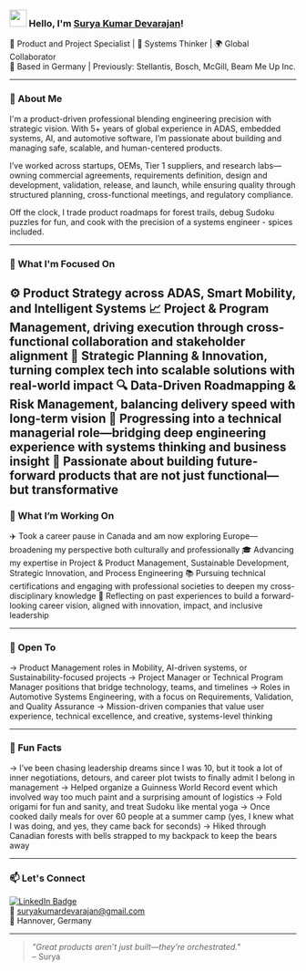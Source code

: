 ### <img src="https://media.giphy.com/media/hvRJCLFzcasrR4ia7z/giphy.gif" width="30px"> Hello, I'm [Surya Kumar Devarajan](https://www.linkedin.com/in/suryakumardevarajan/)!

🔧 Product and Project Specialist | 🧠 Systems Thinker | 🌍 Global Collaborator  
📍 Based in Germany | Previously: Stellantis, Bosch, McGill, Beam Me Up Inc.

---

### 🚀 About Me

I'm a product-driven professional blending engineering precision with strategic vision. With 5+ years of global experience in ADAS, embedded systems, AI, and automotive software, I’m passionate about building and managing safe, scalable, and human-centered products.

I’ve worked across startups, OEMs, Tier 1 suppliers, and research labs—owning commercial agreements, requirements definition, design and development, validation, release, and launch, while ensuring quality through structured planning, cross-functional meetings, and regulatory compliance.

Off the clock, I trade product roadmaps for forest trails, debug Sudoku puzzles for fun, and cook with the precision of a systems engineer - spices included.

---

### 🎯 What I'm Focused On

⚙️ Product Strategy across ADAS, Smart Mobility, and Intelligent Systems
📈 Project & Program Management, driving execution through cross-functional collaboration and stakeholder alignment
🧠 Strategic Planning & Innovation, turning complex tech into scalable solutions with real-world impact
🔍 Data-Driven Roadmapping & Risk Management, balancing delivery speed with long-term vision
🧩 Progressing into a technical managerial role—bridging deep engineering experience with systems thinking and business insight
🚀 Passionate about building future-forward products that are not just functional—but transformative
---

### 🔭 What I’m Working On

✈️ Took a career pause in Canada and am now exploring Europe—broadening my perspective both culturally and professionally
🎓 Advancing my expertise in Project & Product Management, Sustainable Development, Strategic Innovation, and Process Engineering
📚 Pursuing technical certifications and engaging with professional societies to deepen my cross-disciplinary knowledge
🧠 Reflecting on past experiences to build a forward-looking career vision, aligned with innovation, impact, and inclusive leadership

---

### 🌱 Open To

→ Product Management roles in Mobility, AI-driven systems, or Sustainability-focused projects
→ Project Manager or Technical Program Manager positions that bridge technology, teams, and timelines
→ Roles in Automotive Systems Engineering, with a focus on Requirements, Validation, and Quality Assurance
→ Mission-driven companies that value user experience, technical excellence, and creative, systems-level thinking

---

### 💬 Fun Facts

→ I’ve been chasing leadership dreams since I was 10, but it took a lot of inner negotiations, detours, and career plot twists to finally admit I belong in management
→ Helped organize a Guinness World Record event which involved way too much paint and a surprising amount of logistics
→ Fold origami for fun and sanity, and treat Sudoku like mental yoga
→ Once cooked daily meals for over 60 people at a summer camp (yes, I knew what I was doing, and yes, they came back for seconds)
→ Hiked through Canadian forests with bells strapped to my backpack to keep the bears away

---

### 📫 Let's Connect

[![LinkedIn Badge](https://img.shields.io/badge/-LinkedIn-blue?style=flat-square&logo=Linkedin&logoColor=white&link=https://www.linkedin.com/in/suryakumardevarajan/)](https://www.linkedin.com/in/suryakumardevarajan/)  
📧 suryakumardevarajan@gmail.com  
📍 Hannover, Germany

---

> _"Great products aren’t just built—they’re orchestrated."_  
> – Surya

